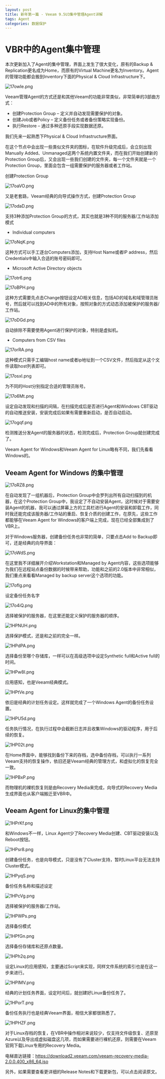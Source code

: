 ```yaml
---
layout: post
title: 新年第一篇 - Veeam 9.5U3集中管理Agent详解
tags: Agent
categories: 数据保护
---
```




# VBR中的Agent集中管理

本次更新加入了Agent的集中管理，界面上发生了很大变化，原有的Backup & Replication更名成为Home，而原有的Virtual Machine更名为Inventory。Agent的管理功能都会搬到Inventory下面的Physical & Cloud Infrastructure下。

![17owIe.png](https://s2.ax1x.com/2020/02/12/17owIe.png)

Veeam管理Agent的方式还是和其他Veeam的功能非常类似，非常简单的3部曲方式：

- 创建Protection Group – 定义并自动发现需要保护的对象。
- 创建Job或者Policy – 定义备份任务或者备份策略实现备份。
- 执行Restore – 通过多种还原手段实现数据还原。

我们先来一起熟悉下Physical & Cloud Infrastructure界面。

在这个节点中会出现一些类似文件夹的图标，在软件升级完成后，会立刻出现Manually Added、Unmanaged这两个系统内置文件夹，而在我们开始创建新的Protection Group后，又会出现一些我们创建的文件夹，每一个文件夹就是一个Protection Group，里面会包含一组需要保护的服务器或者工作站。

创建Protection Group

![17oaVO.png](https://s2.ax1x.com/2020/02/12/17oaVO.png)

又是老套路，Veeam经典的向导式操作方式，创建Protection Group

![17odaD.png](https://s2.ax1x.com/2020/02/12/17odaD.png)

 

支持3种添加Protection Group的方式，其实也就是3种不同的服务器/工作站添加模式

- Individual computers

![17oNqK.png](https://s2.ax1x.com/2020/02/12/17oNqK.png)

这种方式可以手工逐台Computers添加，支持Host Name或者IP address，然后Credentials中输入合适的账号密码即可。

- Microsoft Active Directory objects

 

![17otr6.png](https://s2.ax1x.com/2020/02/12/17otr6.png)

![17oBPH.png](https://s2.ax1x.com/2020/02/12/17oBPH.png)

 这种方式需要先点击Change按钮设定AD相关信息，包括AD的域名和域管理员账号，然后就可以找到AD中的所有对象，按照对象的方式动态添加被保护的服务器/工作站。 

![17oDGd.png](https://s2.ax1x.com/2020/02/12/17oDGd.png)

自动排除不需要使用Agent进行保护的对象，特别是虚拟机。

- Computers from CSV files

![17orRA.png](https://s2.ax1x.com/2020/02/12/17orRA.png)

这种模式只需手工编辑host name或者ip地址到一个CSV文件，然后指定从这个文件读取host列表即可。

![17osxI.png](https://s2.ax1x.com/2020/02/12/17osxI.png)

为不同的Host分别指定合适的管理员账号。

![17o6Mt.png](https://s2.ax1x.com/2020/02/12/17o6Mt.png)

设定自动发现和扫描的间隔，在扫描完成后是否进行Agent和Windows CBT驱动的自动推送安装，安装完成后如果有需要重新启动，是否自动启动。

![17ogqf.png](https://s2.ax1x.com/2020/02/12/17ogqf.png)

检测推送分发Agent的服务器的状态，检测完成后，Protection Group就创建完成了。

Veeam Agent for Windows和Veeam Agent for Linux略有不同，我们先看看Windows的。

## Veeam Agent for Windows 的集中管理 

![17oRZ8.png](https://s2.ax1x.com/2020/02/12/17oRZ8.png)

在自动发现了一组机器后，Protection Group中会罗列出所有自动扫描到的机器，在这个Protection Group中，我设定了不自动安装Agent，这时候对于需要安装Agent的机器，我可以通过屏幕上方的工具栏进行Agent的安装和卸载工作，同时我还能完成该服务器/工作站的重启、恢复介质的创建工作，在原先，这些工作都能够在Veeam Agent for Windows的客户端上完成，现在已经全部集成到了VBR上。

对于Windows服务器，创建备份任务也非常的简单，只要点击Add to Backup即可，还是经典的向导界面：

![17oWdS.png](https://s2.ax1x.com/2020/02/12/17oWdS.png)

在这里我不详细展开介绍Workstation和Managed by Agent内容，这些选项能够为我们在远程站点备份数据的时候带来帮助，功能和之前的2.0版本中非常相似，我们重点来看看Managed by backup server这个选项的功能。

![17ofIg.png](https://s2.ax1x.com/2020/02/12/17ofIg.png)

设定备份任务名字

![17o4iQ.png](https://s2.ax1x.com/2020/02/12/17o4iQ.png)

选择被保护的服务器，在这里还能定义保护的服务器的顺序。

![1HPNUH.png](https://s2.ax1x.com/2020/02/12/1HPNUH.png)

选择保护模式，还是和之前的完全一样。

![1HPdPA.png](https://s2.ax1x.com/2020/02/12/1HPdPA.png)

选择备份至哪个存储库，一样可以在高级选项中设定Synthetic full和Active full的时间。

![1HPw8I.png](https://s2.ax1x.com/2020/02/12/1HPw8I.png)

应用感知，也是Veeam经典模式。

![1HPtVe.png](https://s2.ax1x.com/2020/02/12/1HPtVe.png)

依旧是经典的计划任务设定。这样就完成了一个Windows Agent的备份任务设置。

![1HPU5d.png](https://s2.ax1x.com/2020/02/12/1HPU5d.png)

任务执行情况，在执行过程中会截断日志并且收集Windows的驱动程序，用于后续的恢复。

![1HP02t.png](https://s2.ax1x.com/2020/02/12/1HP02t.png)

在Home界面中，能够找到备份下来的存档，选中备份存档，可以执行一系列Veeam支持的恢复操作，依旧还是Veeam经典的管理方式，和虚拟化的恢复完全一致。



![1HPBxP.png](https://s2.ax1x.com/2020/02/12/1HPBxP.png)

而物理机的裸机恢复则是由Recovery Media来完成，向导式的Recovery Media生成界面也从客户端搬迁至VBR中。

## Veeam Agent for Linux的集中管理

![1HPrKf.png](https://s2.ax1x.com/2020/02/12/1HPrKf.png)

和Windows不一样，Linux Agent少了Recovery Media创建、CBT驱动安装以及Reboot按钮。 

![1HPsr8.png](https://s2.ax1x.com/2020/02/12/1HPsr8.png)

创建备份任务，也是向导模式，只是没有了Cluster支持，暂时Linux平台无法支持Cluster模式。

![1HPyqS.png](https://s2.ax1x.com/2020/02/12/1HPyqS.png)

备份任务名称和描述设定

![1HPcVg.png](https://s2.ax1x.com/2020/02/12/1HPcVg.png)

选择被保护的服务器/工作站。

![1HPWPs.png](https://s2.ax1x.com/2020/02/12/1HPWPs.png)

选择备份模式

![1HPfGn.png](https://s2.ax1x.com/2020/02/12/1HPfGn.png)

选择备份存储库和还原点数量。

![1HPh2q.png](https://s2.ax1x.com/2020/02/12/1HPh2q.png)

设定Linux的应用感知，主要通过Script来实现，同样文件系统的索引也是在这一步来进行。

![1HPIMV.png](https://s2.ax1x.com/2020/02/12/1HPIMV.png)

经典的计划任务界面，设定时间后，就创建好Linux备份任务了。

![1HPorT.png](https://s2.ax1x.com/2020/02/12/1HPorT.png)

备份任务执行也是经典Veeam界面，相信大家都很熟悉了。

![1HPHZF.png](https://s2.ax1x.com/2020/02/12/1HPHZF.png)

对于Linux存档的恢复，在VBR中操作相对来说较少，仅支持文件级恢复、还原至Azure以及导出成虚拟磁盘这几项，而如果需要进行裸机还原，则需要在Veeam官网下载Linux专用的Recovery Media。

电梯直达链接：https://download2.veeam.com/veeam-recovery-media-2.0.0.400_x86_64.iso

另外，如果需要查看更详细的Release Notes和下载更新包，可以点击阅读原文。